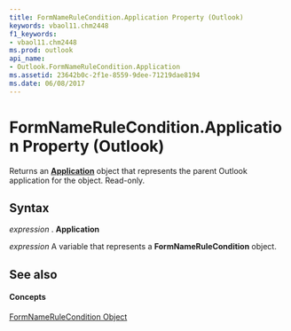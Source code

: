 ```yaml
---
title: FormNameRuleCondition.Application Property (Outlook)
keywords: vbaol11.chm2448
f1_keywords:
- vbaol11.chm2448
ms.prod: outlook
api_name:
- Outlook.FormNameRuleCondition.Application
ms.assetid: 23642b0c-2f1e-8559-9dee-71219dae8194
ms.date: 06/08/2017
---
```



# FormNameRuleCondition.Application Property (Outlook)

Returns an  **[Application](Outlook.Application.md)** object that represents the parent Outlook application for the object. Read-only.


## Syntax

 _expression_ . **Application**

 _expression_ A variable that represents a **FormNameRuleCondition** object.


## See also


#### Concepts


[FormNameRuleCondition Object](Outlook.FormNameRuleCondition.md)

